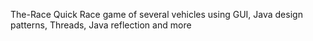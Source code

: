 T h e - R a c e 
Quick Race game of several vehicles
using GUI, Java design patterns, Threads, Java reflection and more
 

